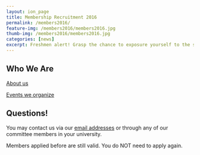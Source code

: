 ```yaml
---
layout: ion_page
title: Membership Recruitment 2016
permalink: /members2016/
feature-img: /members2016/members2016.jpg
thumb-img: /members2016/members2016.jpg
categories: [news]
excerpt: Freshmen alert! Grasp the chance to exposure yourself to the surgical field!
---
```


## Who We Are
[About us](http://ssahk.org/about/)

[Events we organize](http://ssahk.org/events/)

## Questions!
You may contact us via our [email addresses](http://ssahk.org/contact-us/) or through any of our committee members in your university.

Members applied before are still valid. You do NOT need to apply again.
